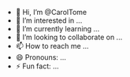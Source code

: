 - 👋 Hi, I’m @CarolTome
- 👀 I’m interested in ...
- 🌱 I’m currently learning ...
- 💞️ I’m looking to collaborate on ...
- 📫 How to reach me ...
- 😄 Pronouns: ...
- ⚡ Fun fact: ...

<!---
CarolTome/CarolTome is a ✨ special ✨ repository because its `README.md` (this file) appears on your GitHub profile.
You can click the Preview link to take a look at your changes.
--->
